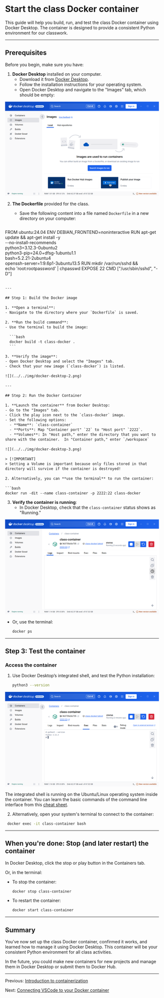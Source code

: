# Start the class Docker container

This guide will help you build, run, and test the class Docker container using Docker Desktop. The container is designed to provide a consistent Python environment for our classwork.

---

## Prerequisites

Before you begin, make sure you have:

1. **Docker Desktop** installed on your computer.
   - Download it from [Docker Desktop](https://www.docker.com/products/docker-desktop).
   - Follow the installation instructions for your operating system.
   - Open Docker Desktop and navigate to the "Images" tab, which should be empty:

![](../../img/docker-desktop-1.png)

2. **The Dockerfile** provided for the class.
   - Save the following content into a file named `Dockerfile` in a new directory on your computer:

   ```dockerfile
FROM ubuntu:24.04
ENV DEBIAN_FRONTEND=noninteractive
RUN apt-get update && apt-get install -y \
    --no-install-recommends \
    python3=3.12.3-0ubuntu2 \
    python3-pip=24.0+dfsg-1ubuntu1.1 \
    bash=5.2.21-2ubuntu4 \
    openssh-server=1:9.6p1-3ubuntu13.5
RUN mkdir /var/run/sshd && \
    echo 'root:rootpassword' | chpasswd
EXPOSE 22
CMD ["/usr/sbin/sshd", "-D"]
   ```

---

## Step 1: Build the Docker image

1. **Open a terminal**:
   - Navigate to the directory where your `Dockerfile` is saved.

2. **Run the build command**:
   - Use the terminal to build the image:

     ```bash
     docker build -t class-docker .
     ```

3. **Verify the image**:
   - Open Docker Desktop and select the "Images" tab.
   - Check that your new image (`class-docker`) is listed.

![](../../img/docker-desktop-2.png)

---

## Step 2: Run the Docker Container

1. **Launch the container** from Docker Desktop:
   - Go to the "Images" tab.
   - Click the play icon next to the `class-docker` image.
   - Set the following options:
     - **Name**: `class-container`
     - **Ports**: Map "Container port" `22` to "Host port" `2222`.
     - **Volumes**: In "Host path," enter the directory that you want to share with the container.  In "Container path," enter `/workspace`

![](../../img/docker-desktop-3.png)

> [!IMPORTANT]
> Setting a Volume is important because only files stored in that directory will survive if the container is destroyed!

2. Alternatively, you can **use the terminal** to run the container:

   ```bash
   docker run -dit --name class-container -p 2222:22 class-docker
   ```

3. **Verify the container is running**:
   - In Docker Desktop, check that the `class-container` status shows as "Running."

![](../../img/docker-desktop-4.png)

   - Or, use the terminal:

     ```bash
     docker ps
     ```

---

## Step 3: Test the container

### Access the container

1. Use Docker Desktop’s integrated shell, and test the Python installation:

   ```bash
   python3 --version
   ```

![](../../img/docker-desktop-5.png)

The integrated shell is running on the Ubuntu/Linux operating system inside the container.  You can learn the basic commands of the command line interface from this [cheat sheet](../../img/ubuntu-cli-cheat-sheet.pdf).

2. Alternatively, open your system's terminal to connect to the container:
 
  ```bash
   docker exec -it class-container bash
   ```


---

## When you're done: Stop (and later restart) the container

In Docker Desktop, click the stop or play button in the Containers tab.

Or, in the terminal:

- To stop the container:

  ```bash
  docker stop class-container
  ```

- To restart the container:
 
  ```bash
  docker start class-container
  ```

---

## Summary

You’ve now set up the class Docker container, confirmed it works, and learned how to manage it using Docker Desktop. This container will be your consistent Python environment for all class activities.

In the future, you could make new containers for new projects and manage them in Docker Desktop or submit them to Docker Hub.

---

Previous: [Introduction to containerization](001-introduction-to-containerization.md)

Next: [Connecting VSCode to your Docker container](003-connect-with-vscode.md)
